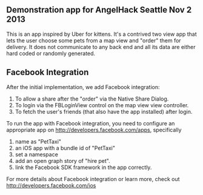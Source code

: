 ## Demonstration app for AngelHack Seattle Nov 2 2013
This is an app inspired by Uber for kittens. It's a contrived two
view app that lets the user choose some pets from a map view
and "order" them for delivery. It does not communicate to any
back end and all its data are either hard coded or randomly generated.

## Facebook Integration
After the initial implementation, we add Facebook integration:

1. To allow a share after the "order" via the Native Share Dialog.
2. To login via the FBLoginView control on the map view view controller.
3. To fetch the user's friends (that also have the app installed)
 after login.
 
To run the app with Facebook integration, you need to configure
an appropriate app on http://developers.facebook.com/apps,
specifically

1. name as "PetTaxi"
2. an iOS app with a bundle id of "PetTaxi"
3. set a namespace
4. add an open graph story of "hire pet".
5. link the Facebook SDK framework in the app correctly.

For more details about Facebook integration or learn more, check
out http://developers.facebook.com/ios
